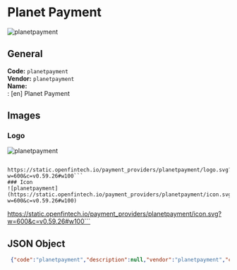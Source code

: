 # Planet Payment 
![planetpayment](https://static.openfintech.io/payment_providers/planetpayment/logo.svg?w=600&c=v0.59.26#w100)  
## General 
**Code:** `planetpayment`  
**Vendor:** `planetpayment`  
**Name:**  
:	[en] Planet Payment  
## Images 
### Logo 
![planetpayment](https://static.openfintech.io/payment_providers/planetpayment/logo.svg?w=600&c=v0.59.26#w100)  
```
 https://static.openfintech.io/payment_providers/planetpayment/logo.svg?w=600&c=v0.59.26#w100```  
### Icon 
![planetpayment](https://static.openfintech.io/payment_providers/planetpayment/icon.svg?w=600&c=v0.59.26#w100)  
```
 https://static.openfintech.io/payment_providers/planetpayment/icon.svg?w=600&c=v0.59.26#w100```  
## JSON Object 
```json
 {"code":"planetpayment","description":null,"vendor":"planetpayment","categories":null,"countries":null,"payment_method":null,"payout_method":null,"metadata":{"about_payments_code":"planetpayment"},"name":{"en":"Planet Payment"}}```  
